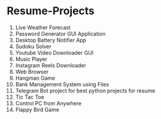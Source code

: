 # Resume-Projects
1. Live Weather Forecast
2. Password Generator GUI Application
3. Desktop Battery Notifier App
4. Sudoku Solver
5. Youtube Video Downloader GUI
6. Music Player
7. Instagram Reels Downloader
8. Web Browser
9. Hangman Game
10. Bank Management System using Files
11. Telegram Bot project for best python projects for resume
12. Tic Tac Toe
13. Control PC from Anywhere
14. Flappy Bird Game
